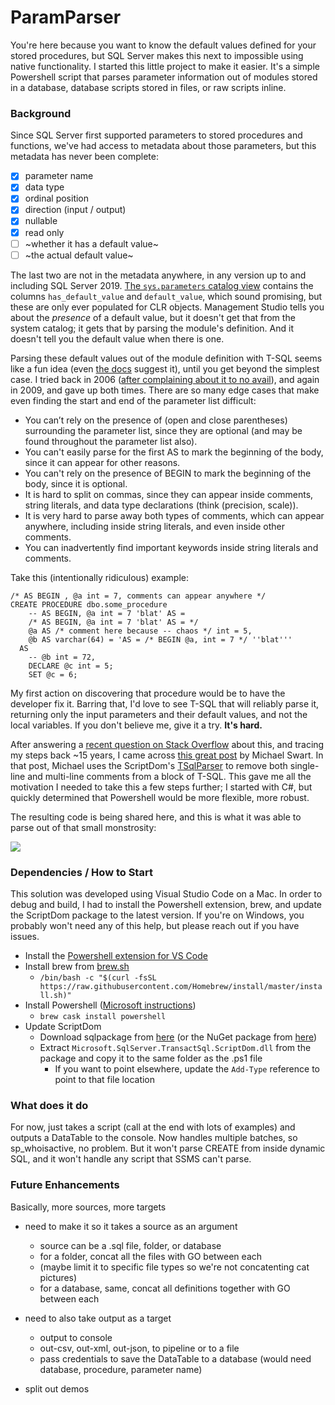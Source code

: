 # ParamParser

You're here because you want to know the default values defined for your stored procedures, but SQL Server makes this next to impossible using native functionality. I started this little project to make it easier. It's a simple Powershell script that parses parameter information out of modules stored in a database, database scripts stored in files, or raw scripts inline.

### Background

Since SQL Server first supported parameters to stored procedures and functions, we've had access to metadata about those parameters, but this metadata has never been complete:

- [x] parameter name
- [x] data type
- [x] ordinal position
- [x] direction (input / output)
- [x] nullable
- [x] read only
- [ ] ~whether it has a default value~
- [ ] ~the actual default value~

The last two are not in the metadata anywhere, in any version up to and including SQL Server 2019. [The `sys.parameters` catalog view](https://docs.microsoft.com/en-us/sql/relational-databases/system-catalog-views/sys-parameters-transact-sql) contains the columns `has_default_value` and `default_value`, which sound promising, but these are only ever populated for CLR objects. Management Studio tells you about the _presence_ of a default value, but it doesn't get that from the system catalog; it gets that by parsing the module's definition. And it doesn't tell you the default value when there is one. 

Parsing these default values out of the module definition with T-SQL seems like a fun idea (even [the docs](https://docs.microsoft.com/en-us/sql/relational-databases/system-catalog-views/sys-parameters-transact-sql) suggest it), until you get beyond the simplest case. I tried back in 2006 ([after complaining about it to no avail](https://feedback.azure.com/forums/908035-sql-server/suggestions/32891455-populate-has-default-value-in-sys-parameters)), and again in 2009, and gave up both times. There are so many edge cases that make even finding the start and end of the parameter list difficult:

- You can’t rely on the presence of (open and close parentheses) surrounding the parameter list, since they are optional (and may be found throughout the parameter list also).
- You can't easily parse for the first AS to mark the beginning of the body, since it can appear for other reasons.
- You can't rely on the presence of BEGIN to mark the beginning of the body, since it is optional.
- It is hard to split on commas, since they can appear inside comments, string literals, and data type declarations (think (precision, scale)).
- It is very hard to parse away both types of comments, which can appear anywhere, including inside string literals, and even inside other comments.
- You can inadvertently find important keywords inside string literals and comments.

Take this (intentionally ridiculous) example:

```
/* AS BEGIN , @a int = 7, comments can appear anywhere */
CREATE PROCEDURE dbo.some_procedure 
    -- AS BEGIN, @a int = 7 'blat' AS =
    /* AS BEGIN, @a int = 7 'blat' AS = */
    @a AS /* comment here because -- chaos */ int = 5,
    @b AS varchar(64) = 'AS = /* BEGIN @a, int = 7 */ ''blat'''
  AS
    -- @b int = 72,
    DECLARE @c int = 5;
    SET @c = 6;
```

My first action on discovering that procedure would be to have the developer fix it. Barring that, I'd love to see T-SQL that will reliably parse it, returning only the input parameters and their default values, and not the local variables. If you don't believe me, give it a try. **It's hard.**

After answering a [recent question on Stack Overflow](https://stackoverflow.com/q/63581531/61305) about this, and tracing my steps back ~15 years, I came across [this great post](https://michaeljswart.com/2014/04/removing-comments-from-sql/) by Michael Swart. In that post, Michael uses the ScriptDom's [TSqlParser](https://docs.microsoft.com/en-us/dotnet/api/microsoft.sqlserver.transactsql.scriptdom.tsqlparser) to remove both single-line and multi-line comments from a block of T-SQL. This gave me all the motivation I needed to take this a few steps further; I started with C#, but quickly determined that Powershell would be more flexible, more robust.

The resulting code is being shared here, and this is what it was able to parse out of that small monstrosity:

![](https://sqlblog.org/wp-content/uploads/2020/08/param-parser-basic-output.png)

### Dependencies / How to Start

This solution was developed using Visual Studio Code on a Mac. In order to debug and build, I had to install the Powershell extension, brew, and update the ScriptDom package to the latest version. If you're on Windows, you probably won't need any of this help, but please reach out if you have issues. 

- Install the [Powershell extension for VS Code](https://code.visualstudio.com/docs/languages/powershell)
- Install brew from [brew.sh](https://brew.sh/)
  - `/bin/bash -c "$(curl -fsSL https://raw.githubusercontent.com/Homebrew/install/master/install.sh)"`
- Install Powershell ([Microsoft instructions](https://docs.microsoft.com/en-us/powershell/scripting/install/installing-powershell-core-on-macos?view=powershell-6))
  - `brew cask install powershell`
- Update ScriptDom
  - Download sqlpackage from [here](https://docs.microsoft.com/en-us/sql/tools/sqlpackage-download) (or the NuGet package from [here](https://www.nuget.org/packages/Microsoft.SqlServer.TransactSql.ScriptDom/))
  - Extract `Microsoft.SqlServer.TransactSql.ScriptDom.dll` from the package and copy it to the same folder as the .ps1 file
    - If you want to point elsewhere, update the `Add-Type` reference to point to that file location

### What does it do

For now, just takes a script (call at the end with lots of examples) and outputs a DataTable to the console. Now handles multiple batches, so sp_whoisactive, no problem. But it won't parse CREATE <object> from inside dynamic SQL, and it won't handle any script that SSMS can't parse.

### Future Enhancements

Basically, more sources, more targets

- need to make it so it takes a source as an argument
    - source can be a .sql file, folder, or database
    - for a folder, concat all the files with GO between each 
    - (maybe limit it to specific file types so we're not concatenting cat pictures)
    - for a database, same, concat all definitions together with GO between each

- need to also take output as a target
    - output to console
    - out-csv, out-xml, out-json, to pipeline or to a file
    - pass credentials to save the DataTable to a database (would need database, procedure, parameter name)
    
- split out demos
